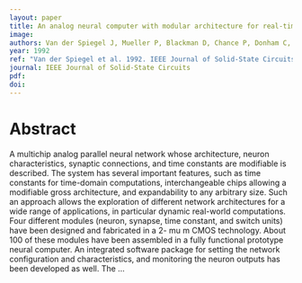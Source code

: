 ```yaml
---
layout: paper
title: An analog neural computer with modular architecture for real-time dynamic computations
image:
authors: Van der Spiegel J, Mueller P, Blackman D, Chance P, Donham C, Etienne-Cummings R, and Kinget P.
year: 1992
ref: "Van der Spiegel et al. 1992. IEEE Journal of Solid-State Circuits vol. 27, no. 1: 82-92."
journal: IEEE Journal of Solid-State Circuits
pdf:
doi:
---
```


# Abstract
A multichip analog parallel neural network whose architecture, neuron characteristics, synaptic connections, and time constants are modifiable is described. The system has several important features, such as time constants for time-domain computations, interchangeable chips allowing a modifiable gross architecture, and expandability to any arbitrary size. Such an approach allows the exploration of different network architectures for a wide range of applications, in particular dynamic real-world computations. Four different modules (neuron, synapse, time constant, and switch units) have been designed and fabricated in a 2- mu m CMOS technology. About 100 of these modules have been assembled in a fully functional prototype neural computer. An integrated software package for setting the network configuration and characteristics, and monitoring the neuron outputs has been developed as well. The …
